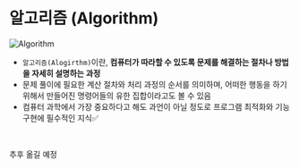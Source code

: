 # 알고리즘 (Algorithm)

![Algorithm](https://s3.ap-northeast-2.amazonaws.com/blog.spartacodingclub.kr/1661480656483-0823_algorithm_2.png)  

- `알고리즘(Alogirthm)`이란, <b>컴퓨터가 따라할 수 있도록 문제를 해결하는 절차나 방법을 자세히 설명하는 과정</b>
- 문제 풀이에 필요한 계산 절차와 처리 과정의 순서를 의미하며, 어떠한 행동을 하기 위해서 만들어진 명령어들의 유한 집합이라고도 볼 수 있음
- 컴퓨터 과학에서 가장 중요하다고 해도 과언이 아닐 정도로 프로그램 최적화와 기능 구현에 필수적인 지식✅

<br>

추후 옮길 예정
